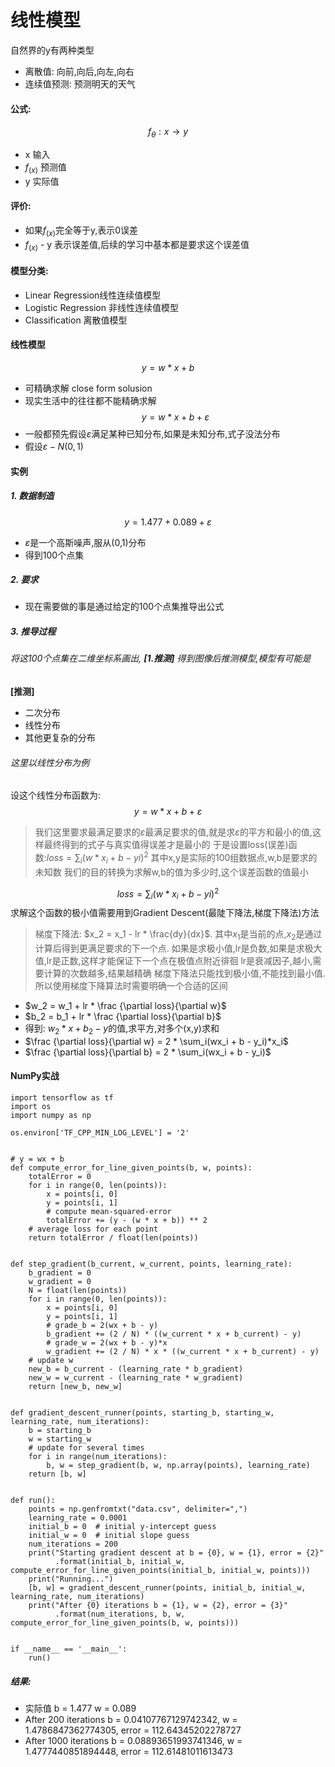# 线性模型
自然界的y有两种类型
- 离散值: 向前,向后,向左,向右
- 连续值预测: 预测明天的天气
#### 公式:
$$f_\theta: x \to y$$
- x 输入
- $f_(x)$ 预测值
- y 实际值

#### 评价:
- 如果$f_(x)$完全等于y,表示0误差
- $f_(x)$ - y 表示误差值,后续的学习中基本都是要求这个误差值
#### 模型分类:
- Linear Regression线性连续值模型
- Logistic Regression 非线性连续值模型
- Classification 离散值模型
#### 线性模型
$$y = w * x + b$$
- 可精确求解 close form solusion
- 现实生活中的往往都不能精确求解
$$y = w * x + b + \varepsilon$$
- 一般都预先假设$\varepsilon$满足某种已知分布,如果是未知分布,式子没法分布
- 假设$\varepsilon - N(0,1)$
#### 实例
##### 1. 数据制造
$$y = 1.477 + 0.089 + \varepsilon$$
- $\varepsilon$是一个高斯噪声,服从(0,1)分布
- 得到100个点集
##### 2. 要求
- 现在需要做的事是通过给定的100个点集推导出公式
##### 3. 推导过程
###### 将这100个点集在二维坐标系画出, **[1.推测]** 得到图像后推测模型,模型有可能是
**[推测]** 
- 二次分布
- 线性分布
- 其他更复杂的分布
###### 这里以线性分布为例
设这个线性分布函数为:
$$y = w * x + b + \varepsilon$$
>我们这里要求最满足要求的$\varepsilon$最满足要求的值,就是求$\varepsilon$的平方和最小的值,这样最终得到的式子与真实值得误差才是最小的
于是设置loss(误差)函数:$loss = \sum_i(w*x_i + b - yi)^2$ 其中x,y是实际的100组数据点,w,b是要求的未知数
我们的目的转换为求解w,b的值为多少时,这个误差函数的值最小

$$loss = \sum_i(w*x_i + b - yi)^2$$
求解这个函数的极小值需要用到Gradient Descent(最陡下降法,梯度下降法)方法
>梯度下降法: $x_2 = x_1 - lr * \frac{dy}{dx}$.
其中$x_1$是当前的点,$x_2$是通过计算后得到更满足要求的下一个点.
如果是求极小值,lr是负数,如果是求极大值,lr是正数,这样才能保证下一个点在极值点附近徘徊
lr是衰减因子,越小,需要计算的次数越多,结果越精确
梯度下降法只能找到极小值,不能找到最小值.所以使用梯度下降算法时需要明确一个合适的区间

- $w_2 = w_1 + lr * \frac {\partial loss}{\partial w}$
- $b_2 = b_1 + lr * \frac {\partial loss}{\partial b}$
- 得到: $w_2 * x + b_2 -y$的值,求平方,对多个(x,y)求和
- $\frac {\partial loss}{\partial w} = 2 *  \sum_i(wx_i + b - y_i)*x_i$
- $\frac {\partial loss}{\partial b} = 2 * \sum_i(wx_i + b - y_i)$

#### NumPy实战
```
import tensorflow as tf
import os
import numpy as np

os.environ['TF_CPP_MIN_LOG_LEVEL'] = '2'


# y = wx + b
def compute_error_for_line_given_points(b, w, points):
    totalError = 0
    for i in range(0, len(points)):
        x = points[i, 0]
        y = points[i, 1]
        # compute mean-squared-error
        totalError += (y - (w * x + b)) ** 2
    # average loss for each point
    return totalError / float(len(points))


def step_gradient(b_current, w_current, points, learning_rate):
    b_gradient = 0
    w_gradient = 0
    N = float(len(points))
    for i in range(0, len(points)):
        x = points[i, 0]
        y = points[i, 1]
        # grade_b = 2(wx + b - y)
        b_gradient += (2 / N) * ((w_current * x + b_current) - y)
        # grade_w = 2(wx + b - y)*x
        w_gradient += (2 / N) * x * ((w_current * x + b_current) - y)
    # update w
    new_b = b_current - (learning_rate * b_gradient)
    new_w = w_current - (learning_rate * w_gradient)
    return [new_b, new_w]


def gradient_descent_runner(points, starting_b, starting_w, learning_rate, num_iterations):
    b = starting_b
    w = starting_w
    # update for several times
    for i in range(num_iterations):
        b, w = step_gradient(b, w, np.array(points), learning_rate)
    return [b, w]


def run():
    points = np.genfromtxt("data.csv", delimiter=",")
    learning_rate = 0.0001
    initial_b = 0  # initial y-intercept guess
    initial_w = 0  # initial slope guess
    num_iterations = 200
    print("Starting gradient descent at b = {0}, w = {1}, error = {2}"
          .format(initial_b, initial_w, compute_error_for_line_given_points(initial_b, initial_w, points)))
    print("Running...")
    [b, w] = gradient_descent_runner(points, initial_b, initial_w, learning_rate, num_iterations)
    print("After {0} iterations b = {1}, w = {2}, error = {3}"
          .format(num_iterations, b, w, compute_error_for_line_given_points(b, w, points)))


if __name__ == '__main__':
    run()
```
##### 结果:
- 实际值 b = 1.477 w =  0.089
- After 200 iterations b = 0.04107767129742342, w = 1.4786847362774305, error = 112.64345202278727
- After 1000 iterations b = 0.08893651993741346, w = 1.4777440851894448, error = 112.61481011613473

